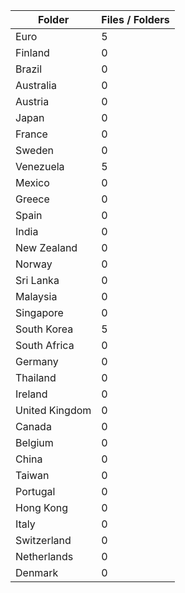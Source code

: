 | Folder         |   Files / Folders |
|----------------|-------------------|
| Euro           |                 5 |
| Finland        |                 0 |
| Brazil         |                 0 |
| Australia      |                 0 |
| Austria        |                 0 |
| Japan          |                 0 |
| France         |                 0 |
| Sweden         |                 0 |
| Venezuela      |                 5 |
| Mexico         |                 0 |
| Greece         |                 0 |
| Spain          |                 0 |
| India          |                 0 |
| New Zealand    |                 0 |
| Norway         |                 0 |
| Sri Lanka      |                 0 |
| Malaysia       |                 0 |
| Singapore      |                 0 |
| South Korea    |                 5 |
| South Africa   |                 0 |
| Germany        |                 0 |
| Thailand       |                 0 |
| Ireland        |                 0 |
| United Kingdom |                 0 |
| Canada         |                 0 |
| Belgium        |                 0 |
| China          |                 0 |
| Taiwan         |                 0 |
| Portugal       |                 0 |
| Hong Kong      |                 0 |
| Italy          |                 0 |
| Switzerland    |                 0 |
| Netherlands    |                 0 |
| Denmark        |                 0 |
